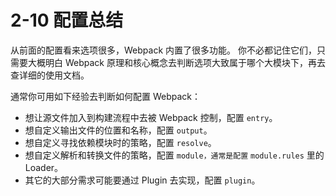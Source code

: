 # 2-10 配置总结

从前面的配置看来选项很多，Webpack 内置了很多功能。 你不必都记住它们，只需要大概明白 Webpack 原理和核心概念去判断选项大致属于哪个大模块下，再去查详细的使用文档。

通常你可用如下经验去判断如何配置 Webpack：

* 想让源文件加入到构建流程中去被 Webpack 控制，配置 `entry`。
* 想自定义输出文件的位置和名称，配置 `output`。
* 想自定义寻找依赖模块时的策略，配置 `resolve`。
* 想自定义解析和转换文件的策略，配置 `module，通常是配置` `module.rules` 里的 Loader。
* 其它的大部分需求可能要通过 Plugin 去实现，配置 `plugin`。